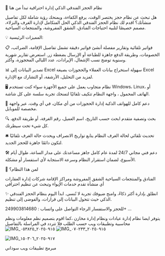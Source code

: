 🏨 نظام الحجز الفندقي الذكي
إدارة احترافية تبدأ من هنا

هل تبحث عن نظام حجز يختصر الوقت، يرفع الكفاءة، ويمنحك رؤية شاملة لكل تفاصيل منشأتك؟
اقدم لك نظام الحجز الفندقي الذكي 
 الحل المتكامل لإدارة الغرف والنزلاء، مصمم خصيصًا لتلبية احتياجات الفنادق، الشقق المفروشة، والمنتجعات السياحية.

💡 المميزات الرئيسية:

 📋 فواتير تلقائية وتقارير مفصلة
  أنشئ فواتير دقيقة تشمل تفاصيل الإقامة، الضرائب، الخصومات، وطريقة الدفع جاهزة للطباعة أو الإرسال بضغطة زر.
  استعرض تقارير شهرية وسنوية توضح نسب الإشغال، الإيرادات، عدد الليالي المحجوزة، وأكثر.

 📊 تصدير البيانات إلى Excel
  سهولة استخراج بيانات العملاء والحجوزات بصيغة Excel لمزيد من التحليل، الأرشفة، أو التشارك مع الإدارة.

 🖥️ نظام متجاوب يعمل على جميع الأجهزة
  سواء كنت تستخدم Windows، Linux، أو الهاتف المحمول ، واجهة النظام تتكيف تلقائيًا لتمنحك تجربة سلسة على كل شاشة.

 📱 دعم كامل للهواتف الذكية
  إدارة الحجوزات من أي مكان، في أي وقت، عبر واجهة مخصصة للموبايل.

 🔍 بحث وتصفية متقدم
  ابحث حسب التاريخ، اسم العميل، رقم الغرفة، أو طريقة الدفع، كل شيء تحت سيطرتك.

 🛎️ تحديث تلقائي لحالة الغرف
  النظام يتابع تواريخ الانصراف ويحدث حالة الغرف تلقائيًا لتكون دائمًا جاهزة للحجز الجديد.

 🛠️ دعم فني مجاني 24/7 لمدة عام كامل
جاهز مساعدتك على مدار الساعة، طوال أيام الأسبوع، لضمان استقرار النظام وسرعة الاستجابة لأي استفسار أو مشكلة.

🎯 لمن هذا النظام؟

 الفنادق والمنتجعات السياحية
 الشقق المفروشة ومراكز الإقامة
 شركات إدارة العقارات
 أي منشأة تقدم خدمات الإيواء وتبحث عن تنظيم احترافي

✨ انطلق بإدارة أكثر ذكاءً، وامنح ضيوفك تجربة لا تُنسى.
ابدأ اليوم بنظام الحجز الفندقي الذكي  حيث تتحول البيانات إلى قرارات، والفوضى إلى تنظيم.

للحجز والاستفسار الرجاء التواصل على واتساب : 249903814680+
...

يتوفر ايضا نظام إدارة عيادات ونظام إدارة مخازن ،كما اقوم بتصميم نظم معلومات ونظم محاسبية وتطبيقات ويب حسب الطلب فلا تتردد في المراسلة بالتفاصيل
![IMG_٢٠٢٥٠٩١٥_٠٥٣٨٢٥](https://github.com/user-attachments/assets/63076601-3375-4f18-a941-54cb5c8871a3)
![IMG_٢٠٢٥٠٩١٥_٠٧٠٢٣٣](https://github.com/user-attachments/assets/75196c11-2ab6-4249-9f09-e6cd73447ba5)

![IMG_٢٠٢٥٠٩١٧_١٥٠٣٠٦](https://github.com/user-attachments/assets/c804bd58-ac7a-48b8-9874-fff02de7bad4)


مبرمج تطبيقات ويب سوداني 
